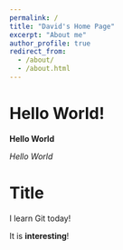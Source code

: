 ```yaml
---
permalink: /
title: "David's Home Page"
excerpt: "About me"
author_profile: true
redirect_from: 
  - /about/
  - /about.html
---
```


Hello World!
===

**Hello World**

_Hello World_

Title
===

I learn Git today!

It is **interesting**!